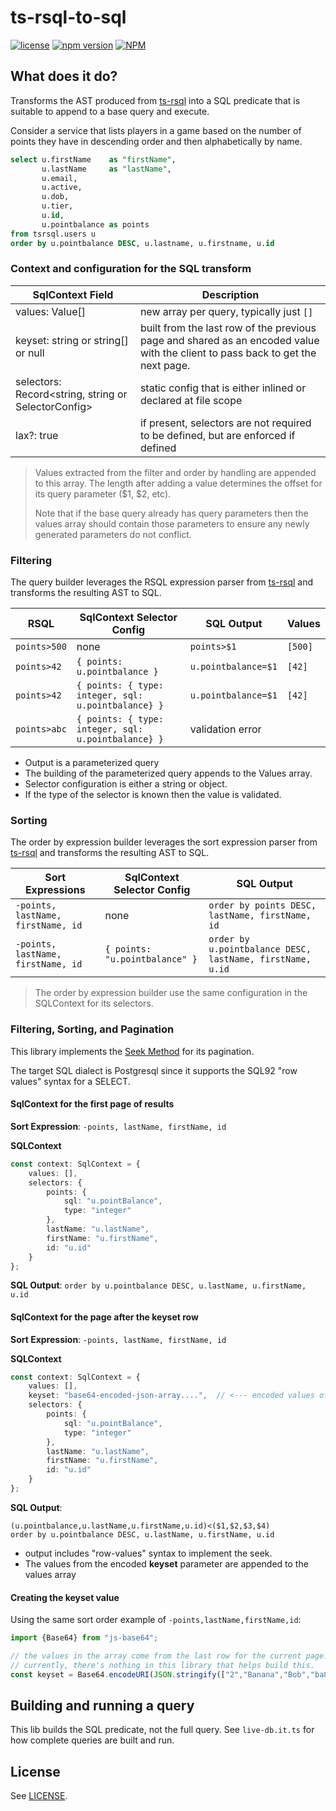 # ts-rsql-to-sql

[![license](https://img.shields.io/badge/MIT-blue.svg)](https://github.com/massfords/ts-rsql-to-sql/blob/master/LICENSE)
[![npm version](https://badge.fury.io/js/ts-rsql-to-sql.svg)](https://badge.fury.io/js/ts-rsql-to-sql)
[![NPM](https://nodei.co/npm/ts-rsql-to-sql.png?stars=true)](https://www.npmjs.com/package/ts-rsql-to-sql)

## What does it do?

Transforms the AST produced from [ts-rsql](https://github.com/trevor-leach/ts-rsql) into a SQL predicate that is suitable to append to a base query and execute. 

Consider a service that lists players in a game based on the number of points they have in descending order and then alphabetically by name.
```sql
select u.firstName    as "firstName",
       u.lastName     as "lastName",
       u.email,
       u.active,
       u.dob,
       u.tier,
       u.id,
       u.pointbalance as points
from tsrsql.users u
order by u.pointbalance DESC, u.lastname, u.firstname, u.id
```

### Context and configuration for the SQL transform

| SqlContext Field                                    | Description                                                                                                                    | 
|-----------------------------------------------------|--------------------------------------------------------------------------------------------------------------------------------|
| values: Value[]                                     | new array per query, typically just `[]`                                                                                       | 
| keyset: string or string[] or null                  | built from the last row of the previous page and shared as an encoded value with the client to pass back to get the next page. | 
| selectors: Record<string, string or SelectorConfig> | static config that is either inlined or declared at file scope                                                                 | 
| lax?: true                                          | if present, selectors are not required to be defined, but are enforced if defined                                              | 

> Values extracted from the filter and order by handling are appended to this array. 
> The length after adding a value determines the offset for its query parameter ($1, $2, etc).
> 
> Note that if the base query already has query parameters then the values 
> array should contain those parameters to ensure any newly generated 
> parameters do not conflict.
> 

### Filtering
 
The query builder leverages the RSQL expression parser from [ts-rsql](https://github.com/trevor-leach/ts-rsql) and transforms the resulting AST to SQL.

| RSQL         | SqlContext Selector Config                          | SQL Output          | Values  |
|--------------|-----------------------------------------------------|---------------------|---------|
| `points>500` | none                                                | `points>$1`         | `[500]` |
| `points>42`  | `{ points: u.pointbalance }`                        | `u.pointbalance=$1` | `[42]`  |
| `points>42`  | `{ points: { type: integer, sql: u.pointbalance} }` | `u.pointbalance=$1` | `[42]`  |
| `points>abc` | `{ points: { type: integer, sql: u.pointbalance} }` | validation error    |         |

- Output is a parameterized query
- The building of the parameterized query appends to the Values array.
- Selector configuration is either a string or object.
- If the type of the selector is known then the value is validated. 

### Sorting
The order by expression builder leverages the sort expression parser from [ts-rsql](https://github.com/trevor-leach/ts-rsql) and transforms the resulting AST to SQL. 

| Sort Expressions                   | SqlContext Selector Config     | SQL Output                                                |
|------------------------------------|--------------------------------|-----------------------------------------------------------|
| `-points, lastName, firstName, id` | none                           | `order by points DESC, lastName, firstName, id`           |
| `-points, lastName, firstName, id` | `{ points: "u.pointbalance" }` | `order by u.pointbalance DESC, lastName, firstName, u.id` |

> The order by expression builder use the same configuration in the SQLContext for its selectors. 

### Filtering, Sorting, and Pagination

This library implements the [Seek Method](https://use-the-index-luke.com/sql/partial-results/fetch-next-page) for its pagination.

The target SQL dialect is Postgresql since it supports the SQL92 "row values" syntax for a SELECT.

#### SqlContext for the first page of results

**Sort Expression**: `-points, lastName, firstName, id`

**SQLContext**
```typescript
const context: SqlContext = {
    values: [],
    selectors: {
        points: {
            sql: "u.pointBalance",
            type: "integer"
        },
        lastName: "u.lastName",
        firstName: "u.firstName",
        id: "u.id"
    }
};
```

**SQL Output**: `order by u.pointbalance DESC, u.lastName, u.firstName, u.id`

#### SqlContext for the page after the **keyset** row

**Sort Expression**: `-points, lastName, firstName, id`

**SQLContext**
```typescript
const context: SqlContext = {
    values: [],
    keyset: "base64-encoded-json-array....",  // <--- encoded values of the last row of the previous page
    selectors: {
        points: {
            sql: "u.pointBalance",
            type: "integer"
        },
        lastName: "u.lastName",
        firstName: "u.firstName",
        id: "u.id"
    }
};
```

**SQL Output**:
```
(u.pointbalance,u.lastName,u.firstName,u.id)<($1,$2,$3,$4)
order by u.pointbalance DESC, u.lastName, u.firstName, u.id
```
- output includes "row-values" syntax to implement the seek.
- The values from the encoded **keyset** parameter are appended to the values array

#### Creating the **keyset** value
Using the same sort order example of `-points,lastName,firstName,id`:

```typescript
import {Base64} from "js-base64";

// the values in the array come from the last row for the current page. 
// currently, there's nothing in this library that helps build this.
const keyset = Base64.encodeURI(JSON.stringify(["2","Banana","Bob","ba851221-c545-461f-9427-d708829f84b1"]));
```

## Building and running a query

This lib builds the SQL predicate, not the full query. See `live-db.it.ts` for how complete queries are built and run.


## License
See [LICENSE](./LICENSE).
